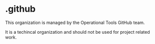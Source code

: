 # .github

This organization is managed by the Operational Tools GitHub team. 

It is a techincal organization and should not be used for project related work.
